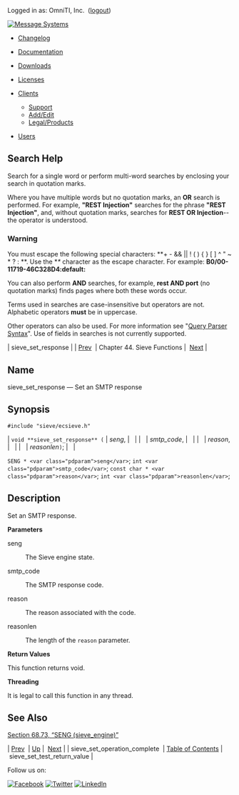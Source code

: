 Logged in as: OmniTI, Inc.  ([logout](https://support.messagesystems.com/logout.php))

[![Message Systems](https://support.messagesystems.com/images/ms-white205.png)](https://support.messagesystems.com/start.php) 

*   [Changelog](https://support.messagesystems.com/start.php?show=changelog)
*   [Documentation](https://support.messagesystems.com/docs/)
*   [Downloads](https://support.messagesystems.com/start.php)

*   [Licenses](https://support.messagesystems.com/license_summary.php)
*   <a href="">Clients</a>
    *   [Support](https://support.messagesystems.com/cs.php)
    *   [Add/Edit](https://support.messagesystems.com/edit_client.php)
    *   [Legal/Products](https://support.messagesystems.com/edit_products.php)
*   [Users](https://support.messagesystems.com/edit_customer.php)

## Search Help

Search for a single word or perform multi-word searches by enclosing your search in quotation marks.

Where you have multiple words but no quotation marks, an **OR** search is performed. For example, **"REST Injection"** searches for the phrase **"REST Injection"**, and, without quotation marks, searches for **REST OR Injection**--the operator is understood.

### Warning

You must escape the following special characters: **+ - && || ! ( ) { } [ ] ^ " ~ * ? : \**. Use the **\** character as the escape character. For example: **B0/00-11719-46C328D4\:default\:**

You can also perform **AND** searches, for example, **rest AND port** (no quotation marks) finds pages where both these words occur.

Terms used in searches are case-insensitive but operators are not. Alphabetic operators **must** be in uppercase.

Other operators can also be used. For more information see "[Query Parser Syntax](https://lucene.apache.org/core/old_versioned_docs/versions/3_0_0/queryparsersyntax.html)". Use of fields in searches is not currently supported.

| sieve_set_response |
| [Prev](apis.sieve_set_operation_complete.php)  | Chapter 44. Sieve Functions |  [Next](apis.sieve_set_test_return_value.php) |

<a name="apis.sieve_set_response"></a>
## Name

sieve_set_response — Set an SMTP response

## Synopsis

`#include "sieve/ecsieve.h"`

| `void **sieve_set_response** (` | <var class="pdparam">seng</var>, |   |
|   | <var class="pdparam">smtp_code</var>, |   |
|   | <var class="pdparam">reason</var>, |   |
|   | <var class="pdparam">reasonlen</var>`)`; |   |

`SENG * <var class="pdparam">seng</var>`;
`int <var class="pdparam">smtp_code</var>`;
`const char * <var class="pdparam">reason</var>`;
`int <var class="pdparam">reasonlen</var>`;<a name="idp33386304"></a>
## Description

Set an SMTP response.

**Parameters**

<dl class="variablelist">

<dt>seng</dt>

<dd>

The Sieve engine state.

</dd>

<dt>smtp_code</dt>

<dd>

The SMTP response code.

</dd>

<dt>reason</dt>

<dd>

The reason associated with the code.

</dd>

<dt>reasonlen</dt>

<dd>

The length of the `reason` parameter.

</dd>

</dl>

**Return Values**

This function returns void.

**Threading**

It is legal to call this function in any thread.

<a name="idp33398544"></a>
## See Also

[Section 68.73, “SENG (sieve_engine)”](structs.seng.php "68.73. SENG (sieve_engine)")

| [Prev](apis.sieve_set_operation_complete.php)  | [Up](sieve.php) |  [Next](apis.sieve_set_test_return_value.php) |
| sieve_set_operation_complete  | [Table of Contents](index.php) |  sieve_set_test_return_value |

Follow us on:

[![Facebook](https://support.messagesystems.com/images/icon-facebook.png)](http://www.facebook.com/messagesystems) [![Twitter](https://support.messagesystems.com/images/icon-twitter.png)](http://twitter.com/#!/MessageSystems) [![LinkedIn](https://support.messagesystems.com/images/icon-linkedin.png)](http://www.linkedin.com/company/message-systems)